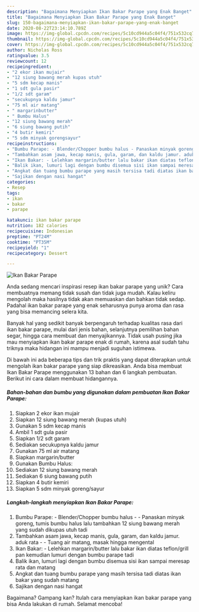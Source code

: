 ```yaml
---
description: "Bagaimana Menyiapkan Ikan Bakar Parape yang Enak Banget"
title: "Bagaimana Menyiapkan Ikan Bakar Parape yang Enak Banget"
slug: 150-bagaimana-menyiapkan-ikan-bakar-parape-yang-enak-banget
date: 2020-08-22T23:14:10.789Z
image: https://img-global.cpcdn.com/recipes/5c10cd944a5c04f4/751x532cq70/ikan-bakar-parape-foto-resep-utama.jpg
thumbnail: https://img-global.cpcdn.com/recipes/5c10cd944a5c04f4/751x532cq70/ikan-bakar-parape-foto-resep-utama.jpg
cover: https://img-global.cpcdn.com/recipes/5c10cd944a5c04f4/751x532cq70/ikan-bakar-parape-foto-resep-utama.jpg
author: Nicholas Ross
ratingvalue: 3.5
reviewcount: 12
recipeingredient:
- "2 ekor ikan mujair"
- "12 siung bawang merah kupas utuh"
- "5 sdm kecap manis"
- "1 sdt gula pasir"
- "1/2 sdt garam"
- "secukupnya kaldu jamur"
- "75 ml air matang"
- " margarinbutter"
- " Bumbu Halus"
- "12 siung bawang merah"
- "6 siung bawang putih"
- "4 butir kemiri"
- "5 sdm minyak gorengsayur"
recipeinstructions:
- "Bumbu Parape: - Blender/Chopper bumbu halus - Panaskan minyak goreng, tumis bumbu halus lalu tambahkan 12 siung bawang merah yang sudah dikupas utuh tadi"
- "Tambahkan asam jawa, kecap manis, gula, garam, dan kaldu jamur. aduk rata - Tuang air matang, masak hingga mengental"
- "Ikan Bakar: - Lelehkan margarin/butter lalu bakar ikan diatas teflon/grill pan kemudian lumuri dengan bumbu parape tadi"
- "Balik ikan, lumuri lagi dengan bumbu disemua sisi ikan sampai meresap rata dan matang"
- "Angkat dan tuang bumbu parape yang masih tersisa tadi diatas ikan bakar yang sudah matang"
- "Sajikan dengan nasi hangat"
categories:
- Resep
tags:
- ikan
- bakar
- parape

katakunci: ikan bakar parape 
nutrition: 182 calories
recipecuisine: Indonesian
preptime: "PT24M"
cooktime: "PT35M"
recipeyield: "1"
recipecategory: Dessert

---
```



![Ikan Bakar Parape](https://img-global.cpcdn.com/recipes/5c10cd944a5c04f4/751x532cq70/ikan-bakar-parape-foto-resep-utama.jpg)

Anda sedang mencari inspirasi resep ikan bakar parape yang unik? Cara membuatnya memang tidak susah dan tidak juga mudah. Kalau keliru mengolah maka hasilnya tidak akan memuaskan dan bahkan tidak sedap. Padahal ikan bakar parape yang enak seharusnya punya aroma dan rasa yang bisa memancing selera kita.

Banyak hal yang sedikit banyak berpengaruh terhadap kualitas rasa dari ikan bakar parape, mulai dari jenis bahan, selanjutnya pemilihan bahan segar, hingga cara membuat dan menyajikannya. Tidak usah pusing jika mau menyiapkan ikan bakar parape enak di rumah, karena asal sudah tahu triknya maka hidangan ini mampu menjadi suguhan istimewa.




Di bawah ini ada beberapa tips dan trik praktis yang dapat diterapkan untuk mengolah ikan bakar parape yang siap dikreasikan. Anda bisa membuat Ikan Bakar Parape menggunakan 13 bahan dan 6 langkah pembuatan. Berikut ini cara dalam membuat hidangannya.

<!--inarticleads1-->

##### Bahan-bahan dan bumbu yang digunakan dalam pembuatan Ikan Bakar Parape:

1. Siapkan 2 ekor ikan mujair
1. Siapkan 12 siung bawang merah (kupas utuh)
1. Gunakan 5 sdm kecap manis
1. Ambil 1 sdt gula pasir
1. Siapkan 1/2 sdt garam
1. Sediakan secukupnya kaldu jamur
1. Gunakan 75 ml air matang
1. Siapkan  margarin/butter
1. Gunakan  Bumbu Halus:
1. Sediakan 12 siung bawang merah
1. Sediakan 6 siung bawang putih
1. Siapkan 4 butir kemiri
1. Siapkan 5 sdm minyak goreng/sayur




<!--inarticleads2-->

##### Langkah-langkah menyiapkan Ikan Bakar Parape:

1. Bumbu Parape: - Blender/Chopper bumbu halus - - Panaskan minyak goreng, tumis bumbu halus lalu tambahkan 12 siung bawang merah yang sudah dikupas utuh tadi
1. Tambahkan asam jawa, kecap manis, gula, garam, dan kaldu jamur. aduk rata - - Tuang air matang, masak hingga mengental
1. Ikan Bakar: - Lelehkan margarin/butter lalu bakar ikan diatas teflon/grill pan kemudian lumuri dengan bumbu parape tadi
1. Balik ikan, lumuri lagi dengan bumbu disemua sisi ikan sampai meresap rata dan matang
1. Angkat dan tuang bumbu parape yang masih tersisa tadi diatas ikan bakar yang sudah matang
1. Sajikan dengan nasi hangat




Bagaimana? Gampang kan? Itulah cara menyiapkan ikan bakar parape yang bisa Anda lakukan di rumah. Selamat mencoba!
